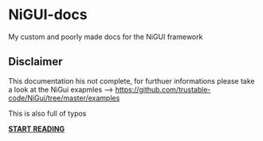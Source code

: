 # NiGUI-docs
My custom and poorly made docs for the NiGUI framework

## Disclaimer
This documentation his not complete, for furthuer informations please take a look at the NiGui exapmles --> https://github.com/trustable-code/NiGui/tree/master/examples

This is also full of typos

**[START READING](https://github.com/TheFourchette/NiGUI-docs/blob/main/doc.md)**
